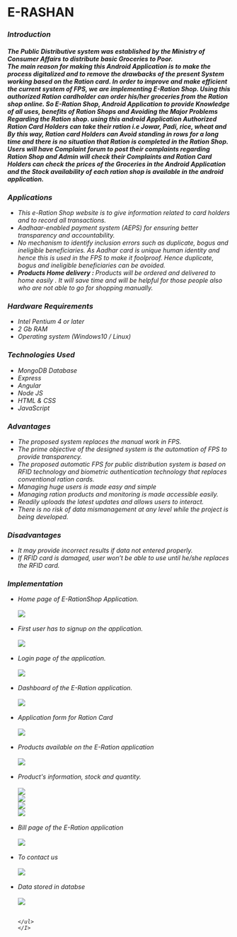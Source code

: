 # E-RASHAN
<I>
    <h3>Introduction</h3>
    <h4>The Public Distributive system was established by the Ministry of Consumer Affairs to distribute basic Groceries
to Poor.<br>
The main reason for making this Android Application is to make the process digitalized and to remove the
drawbacks of the present System working based on the Ration card. In order to improve and make efficient the
current system of FPS, we are implementing E-Ration Shop. Using this authorized Ration cardholder can order
his/her groceries from the Ration shop online. So E-Ration Shop, Android Application to provide Knowledge of
all uses, benefits of Ration Shops and Avoiding the Major Problems Regarding the Ration shop. using this
android Application Authorized Ration Card Holders can take their ration i.e Jowar, Padi, rice, wheat and By this
way, Ration card Holders can Avoid standing in rows for a long time and there is no situation that Ration is
completed in the Ration Shop. Users will have Complaint forum to post their complaints regarding Ration Shop
and Admin will check their Complaints and Ration Card Holders can check the prices of the Groceries in the
Android Application and the Stock availability of each ration shop is available in the android application.

</h4>
<h3>Applications</h3>
    <ul>
        <li>This e-Ration Shop website is to give information related to card holders and to record all transactions.</li>
        <li>Aadhaar-enabled payment system (AEPS) for ensuring better transparency and accountability.</li>
        <li>No mechanism to identify inclusion errors such as duplicate, bogus and ineligible beneficiaries. As Aadhar card is unique human identity and hence this is used in the FPS to make it foolproof. Hence duplicate, bogus and ineligible beneficiaries can be avoided.</li>
         <li><b>Products Home delivery : </b> Products will be ordered and delivered to home easily . It will save time and will be helpful for those people also who are not able to go for shopping manually.</li>
    </ul>   
    <h3>Hardware Requirements</h3>
    <ul>
        <li>Intel Pentium 4 or later</li>
        <li>2 Gb RAM</li>
        <li>Operating system (Windows10 / Linux)</li>
    </ul>
     <h3>Technologies Used</h3>
    <ul>
        <li>MongoDB Database</li>
        <li>Express</li>
        <li>Angular</li>
        <li>Node JS</li>
        <li>HTML & CSS</li>
        <li>JavaScript</li>
    </ul>
<H3>Advantages</H3>
<ul>
    <li>The proposed system replaces the manual work in FPS.</li>
    <li>The prime objective of the designed system is the automation of FPS to provide transparency.</li>
    <li>The proposed automatic FPS for public distribution system is based on RFID technology and biometric authentication technology that replaces conventional ration cards.</li>
    <li>Managing huge users is made easy and simple</li>
    <li>Managing ration products and monitoring is made accessible easily.</li>
    <li>Readily uploads the latest updates and allows users to interact.</li>
    <li>There is no risk of data mismanagement at any level while the project is being developed.</li>
</ul>
<H3>Disadvantages</H3>
<ul>
    <li>It may provide incorrect results if data not entered properly.</li>
    <li>If RFID card is damaged, user won’t be able to use until he/she replaces the RFID card.</li>
</ul>
    <h3>Implementation</h3>
    <ul>
        <li>Home page of E-RationShop Application.</li><br>
        <img src="Images/home.png"><br><br>
        <li>First user has to signup on the application.</li><br>
        <img src="Images/signup.png"><br><br>
        <li>Login page of the application.</li><br>
        <img src="Images/login.png"><br><br>
        <li>Dashboard of the E-Ration application.</li><br>
        <img src="Images/index.png"><br><br>
        <li>Application form for Ration Card</li><br>
        <img src="Images/application.png"><br><br>
        <li>Products available on the E-Ration application</li><br>
        <img src="Images/product.png"><br><br>
        <li>Product's information, stock and quantity.</li><br>
        <img src="Images/wheat.png"><br>
        <img src="Images/sugar.png"><br>
        <img src="Images/toor.png"><br>
        <img src="Images/kerosene.png"><br><br>
        <li>Bill page of the E-Ration application</li><br>
        <img src="Images/bill.png"><br><br>
        <li>To contact us</li><br>
        <img src="Images/contact.png"><br><br>
        <li>Data stored in databse</li><br>
        <img src="Images/database.png"><br><br>

    </ul>
    </I>
